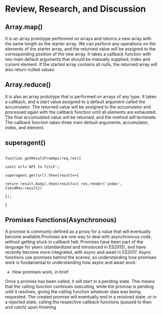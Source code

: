 # Review, Research, and Discussion

## Array.map()

It is an array prototype performed on arrays and returns a new array with the same length as the starter array. We can perform any operations on the elements of the starter array, and the returned value will be assigned to the corresponding position of the new array. It takes a callback function with two main default arguments that should be manually supplied; index and current element. If the started array contains all nulls, the returned array will also return nulled values.

## Array.reduce()

It is also an array prototype that is performed on arrays of any type. It takes a callback, and a start value assigned to a default argument called the accumulator. The returned value will be assigned to the accumulator and processed again with the callback function until all elements are exhausted. The final accumulated value will be returned, and the method will terminate. The callback function takes three main default arguments; accumulator, index, and element.

## superagent()

```node

function getResultFromApi(req,res){

const url='API to fitch';

superagent.get(url).then(result=>{

return result.body).then(result=>{ res.render('index',{sendRes:result})

});

}

```

## Promises Functions(Asynchronous)

A promise is commonly defined as a proxy for a value that will eventually become available.Promises are one way to deal with asynchronous code, without getting stuck in callback hell. Promises have been part of the language for years (standardized and introduced in ES2015), and have recently become more integrated, with async and await in ES2017. Async functions use promises behind the scenes, so understanding how promises work is fundamental to understanding how async and await work.

- How promises work, in brief

Once a promise has been called, it will start in a pending state. This means that the calling function continues executing, while the promise is pending until it resolves, giving the calling function whatever data was being requested. The created promise will eventually end in a resolved state, or in a rejected state, calling the respective callback functions (passed to then and catch) upon finishing
